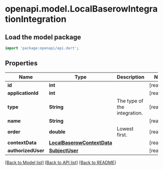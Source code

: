 # openapi.model.LocalBaserowIntegrationIntegration

## Load the model package
```dart
import 'package:openapi/api.dart';
```

## Properties
Name | Type | Description | Notes
------------ | ------------- | ------------- | -------------
**id** | **int** |  | [readonly] 
**applicationId** | **int** |  | [readonly] 
**type** | **String** | The type of the integration. | [readonly] 
**name** | **String** |  | [readonly] 
**order** | **double** | Lowest first. | [readonly] 
**contextData** | [**LocalBaserowContextData**](LocalBaserowContextData.md) |  | [readonly] 
**authorizedUser** | [**SubjectUser**](SubjectUser.md) |  | [readonly] 

[[Back to Model list]](../README.md#documentation-for-models) [[Back to API list]](../README.md#documentation-for-api-endpoints) [[Back to README]](../README.md)


